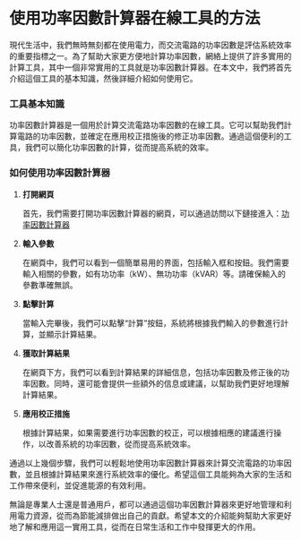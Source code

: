 使用功率因數計算器在線工具的方法
================

現代生活中，我們無時無刻都在使用電力，而交流電路的功率因數是評估系統效率的重要指標之一。為了幫助大家更方便地計算功率因數，網絡上提供了許多實用的計算工具，其中一個非常實用的工具就是功率因數計算器。在本文中，我們將首先介紹這個工具的基本知識，然後詳細介紹如何使用它。

### 工具基本知識

功率因數計算器是一個用於計算交流電路功率因數的在線工具。它可以幫助我們計算電路的功率因數，並確定在應用校正措施後的修正功率因數。通過這個便利的工具，我們可以簡化功率因數的計算，從而提高系統的效率。

### 如何使用功率因數計算器

1. **打開網頁**
    
    首先，我們需要打開功率因數計算器的網頁，可以通過訪問以下鏈接進入：[功率因數計算器](https://www.onlinecalculatorsfree.com/zh-tw/tools/power-factor-calculator.html)
2. **輸入參數**
    
    在網頁中，我們可以看到一個簡單易用的界面，包括輸入框和按鈕。我們需要輸入相關的參數，如有功功率（kW）、無功功率（kVAR）等。請確保輸入的參數準確無誤。
3. **點擊計算**
    
    當輸入完畢後，我們可以點擊“計算”按鈕，系統將根據我們輸入的參數進行計算，並顯示計算結果。
4. **獲取計算結果**
    
    在網頁下方，我們可以看到計算結果的詳細信息，包括功率因數及修正後的功率因數。同時，還可能會提供一些額外的信息或建議，以幫助我們更好地理解計算結果。
5. **應用校正措施**
    
    根據計算結果，如果需要進行功率因數的校正，可以根據相應的建議進行操作，以改善系統的功率因數，從而提高系統效率。

通過以上幾個步驟，我們可以輕鬆地使用功率因數計算器來計算交流電路的功率因數，並且根據計算結果來進行系統效率的優化。希望這個工具能夠為大家的生活和工作帶來便利，並促進能源的有效利用。

無論是專業人士還是普通用戶，都可以通過這個功率因數計算器來更好地管理和利用電力資源，從而為節能減排做出自己的貢獻。希望本文的介紹能夠幫助大家更好地了解和應用這一實用工具，從而在日常生活和工作中發揮更大的作用。